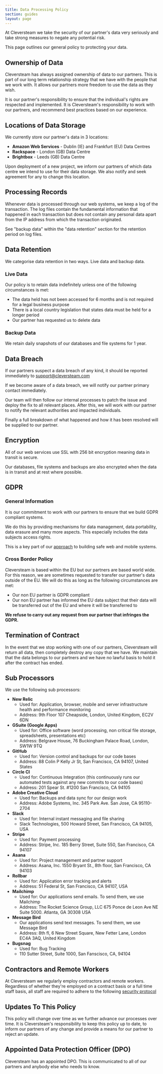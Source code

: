 ```yaml
---
title: Data Processing Policy
section: guides
layout: page
---
```


At Cleversteam we take the security of our partner's data very seriously and take strong measures to negate any potential risk.

This page outlines our general policy to protecting your data.

## Ownership of Data
Cleversteam has always assigned ownership of data to our partners. This is part of our long term relationship strategy that we have with the people that we work with. It allows our partners more freedom to use the data as they wish.

It is our partner's responsibility to ensure that the individual's rights are respected and implemented. It is Cleversteam's responsibility to work with our partners, and recommend best practices based on our experience.

## Locations of Data Storage
We currently store our partner's data in 3 locations:

* **Amazon Web Services** - Dublin (IE) and Frankfurt (EU) Data Centres
* **Rackspace** - London (GB) Data Centre
* **Brightbox** - Leeds (GB) Data Centre

Upon deployment of a new project, we inform our partners of which data centre we intend to use for their data storage. We also notify and seek agreement for any to change this location.

## Processing Records
Whenever data is processed through our web systems, we keep a log of the transaction. The log files contain the fundamental information that happened in each transaction but does not contain any personal data apart from the IP address from which the transaction originated.

See "backup data" within the "data retention" section for the retention period on log files.

## Data Retention
We categorise data retention in two ways. Live data and backup data.

### Live Data
Our policy is to retain data indefinitely unless one of the following circumstances is met:

* The data held has not been accessed for 6 months and is not required for a legal business purpose
* There is a local country legislation that states data must be held for a longer period
* Our partner has requested us to delete data

### Backup Data
We retain daily snapshots of our databases and file systems for 1 year.

## Data Breach
If our partners suspect a data breach of any kind, it should be reported immediately to [support@cleversteam.com](mailto:support@cleversteam.com)

If we become aware of a data breach, we will notify our partner primary contact immediately.

Our team will then follow our internal processes to patch the issue and deploy the fix to all relevant places. After this, we will work with our partner to notify the relevant authorities and impacted individuals.

Finally a full breakdown of what happened and how it has been resolved will be supplied to our partner.

## Encryption
All of our web services use SSL with 256 bit encryption meaning data in transit is secure.

Our databases, file systems and backups are also encrypted when the data is in transit and at rest where possible.

## GDPR
### General Information
It is our commitment to work with our partners to ensure that we build GDPR compliant systems.

We do this by providing mechanisms for data management, data portability, data erasure and many more aspects. This especially includes the data subjects access rights.

This is a key part of our [approach][approach] to building safe web and mobile systems.

### Cross Border Policy
Cleversteam is based within the EU but our partners are based world wide. For this reason, we are sometimes requested to transfer our partner's data outside of the EU. We will do this as long as the following circumstances are met:

* Our non EU partner is GDPR compliant
* Our non EU partner has informed the EU data subject that their data will be transferred out of the EU and where it will be transferred to

**We refuse to carry out any request from our partner that infringes the GDPR.**

[approach]: https://www.cleversteam.com/uk/approach

## Termination of Contract
In the event that we stop working with one of our partners, Cleversteam will return all data, then completely destroy any copy that we have. We maintain that the data belongs to our partners and we have no lawful basis to hold it after the contract has ended.

## Sub Processors
We use the following sub processors:

* **New Relic**
  * Used for: Application, browser, mobile and server infrastructure health and performance monitoring
  * Address: 9th Floor 107 Cheapside, London, United Kingdom, EC2V 6DN
* **GSuite (Google Apps)**
  * Used for: Office software (word processing, non critical file storage, spreadsheets, presentations etc)
  * Address: Belgrave House, 76 Buckingham Palace Road, London, SW1W 9TQ
* **GitHub**
  * Used for: Version control and backups for our code bases
  * Address: 88 Colin P Kelly Jr St, San Francisco, CA 94107, United States
* **Circle CI**
  * Used for: Continuous Integration (this continuously runs our automated tests against any new commits to our code bases)
  * Address: 201 Spear St. #1200 San Francisco, CA 94105
* **Adobe Creative Cloud**
  * Used for: Backups and data sync for our design work
  * Address: Adobe Systems, Inc. 345 Park Ave. San Jose, CA 95110-2704
* **Slack**
  * Used for: Internal instant messaging and file sharing
  * Slack Technologies, 500 Howard Street, San Francisco, CA 94105, USA
* **Stripe**
  * Used for: Payment processing
  * Address: Stripe, Inc. 185 Berry Street, Suite 550, San Francisco, CA 94107
* **Asana**
  * Used for: Project management and partner support
  * Address: Asana, Inc. 1550 Bryant St., 8th floor, San Francisco, CA 94103
* **Rollbar**
  * Used for: Application error tracking and alerts
  * Address: 51 Federal St, San Francisco, CA 94107, USA
* **Mailchimp**
  * Used for: Our applications send emails. To send them, we use Mailchimp
  * Address: The Rocket Science Group, LLC 675 Ponce de Leon Ave NE Suite 5000. Atlanta, GA 30308 USA
* **Message Bird**
  * Our applications send text messages. To send them, we use Message Bird
  * Address: 8th fl, 6 New Street Square, New Fetter Lane, London EC4A 3AQ, United Kingdom
* **Bugsnag**
  * Used for: Bug Tracking
  * 110 Sutter Street, Suite 1000, San Fanscisco, CA, 94104

## Contractors and Remote Workers
At Cleversteam we regularly employ contractors and remote workers. Regardless of whether they're employed on a contract basis or a full time staff basis, all staff are required to adhere to the following [security protocol][securityprotocol]

[securityprotocol]: https://cleversteam.github.io/guides/security.html

## Updates To This Policy
This policy will change over time as we further advance our processes over time. It is Cleversteam's responsibility to keep this policy up to date, to inform our partners of any change and provide a means for our partner to reject an update.

## Appointed Data Protection Officer (DPO)
Cleversteam has an appointed DPO. This is communicated to all of our partners and anybody else who needs to know.

